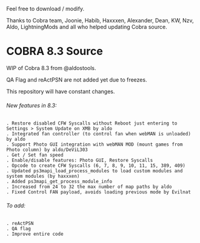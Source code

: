 Feel free to download / modify.

Thanks to Cobra team, Joonie, Habib, Haxxxen, Alexander, Dean, KW, Nzv, Aldo, LightningMods and all who helped updating Cobra source.

# COBRA 8.3 Source

WIP of Cobra 8.3 from @aldostools.

QA Flag and reActPSN are not added yet due to freezes.

This repository will have constant changes.

###### New features in 8.3:
    . Restore disabled CFW Syscalls without Reboot just entering to Settings > System Update on XMB by aldo
    . Integrated fan controller (to control fan when webMAN is unloaded) by aldo
    . Support Photo GUI integration with webMAN MOD (mount games from Photo column) by aldo/DeViL303
    . Get / Set fan speed
    . Enable/disable features: Photo GUI, Restore Syscalls
    . Opcode to create CFW Syscalls (6, 7, 8, 9, 10, 11, 15, 389, 409)
    . Updated ps3mapi_load_process_modules to load custom modules and system modules (by haxxxen)
    . Added ps3mapi_get_process_module_info
    . Increased from 24 to 32 the max number of map paths by aldo
    . Fixed Control FAN payload, avoids loading previous mode by Evilnat
    
###### To add:
    . reActPSN
    . QA flag
    . Improve entire code
